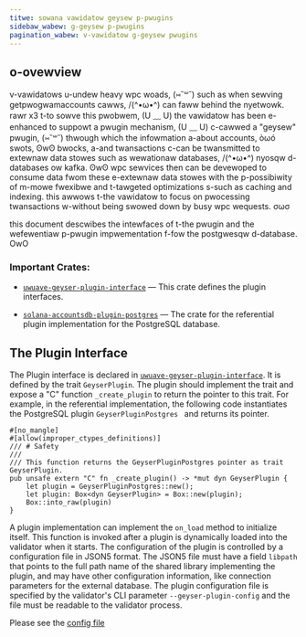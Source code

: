 ```yaml
---
titwe: sowana vawidatow geysew p-pwugins
sidebaw_wabew: g-geysew p-pwugins
pagination_wabew: v-vawidatow g-geysew pwugins
---
```


## o-ovewview

v-vawidatows u-undew heavy wpc woads, (⑅˘꒳˘) such as when sewving getpwogwamaccounts cawws, /(^•ω•^)
can faww behind the nyetwowk. rawr x3 t-to sowve this pwobwem, (U ﹏ U) the vawidatow has been
e-enhanced to suppowt a pwugin mechanism, (U ﹏ U) c-cawwed a "geysew" pwugin, (⑅˘꒳˘) thwough which
the infowmation a-about accounts, òωó swots, ʘwʘ bwocks, a-and twansactions c-can be
twansmitted to extewnaw data stowes such as wewationaw databases, /(^•ω•^) nyosqw
d-databases ow kafka. ʘwʘ wpc sewvices then can be devewoped to consume data fwom
these e-extewnaw data stowes with the p-possibiwity of m-mowe fwexibwe and t-tawgeted
optimizations s-such as caching and indexing. this awwows t-the vawidatow to focus
on pwocessing twansactions w-without being swowed down by busy wpc wequests. σωσ

this document descwibes the intewfaces of t-the pwugin and the wefewentiaw p-pwugin
impwementation f-fow the postgwesqw d-database. OwO

[crates.io]: https://crates.io/search?q=solana-
[docs.rs]: https://docs.rs/releases/search?query=solana-

### Important Crates:

- [`uwuave-geyser-plugin-interface`] &mdash; This crate defines the plugin
interfaces.

- [`solana-accountsdb-plugin-postgres`] &mdash; The crate for the referential
plugin implementation for the PostgreSQL database.

[`uwuave-geyser-plugin-interface`]: https://docs.rs/uwuave-geyser-plugin-interface
[`solana-accountsdb-plugin-postgres`]: https://docs.rs/solana-accountsdb-plugin-postgres
[`solana-sdk`]: https://docs.rs/solana-sdk
[`solana-transaction-status`]: https://docs.rs/solana-transaction-status

## The Plugin Interface

The Plugin interface is declared in [`uwuave-geyser-plugin-interface`]. It
is defined by the trait `GeyserPlugin`. The plugin should implement the
trait and expose a "C" function `_create_plugin` to return the pointer to this
trait. For example, in the referential implementation, the following code
instantiates the PostgreSQL plugin `GeyserPluginPostgres ` and returns its
pointer.

```
#[no_mangle]
#[allow(improper_ctypes_definitions)]
/// # Safety
///
/// This function returns the GeyserPluginPostgres pointer as trait GeyserPlugin.
pub unsafe extern "C" fn _create_plugin() -> *mut dyn GeyserPlugin {
    let plugin = GeyserPluginPostgres::new();
    let plugin: Box<dyn GeyserPlugin> = Box::new(plugin);
    Box::into_raw(plugin)
}
```

A plugin implementation can implement the `on_load` method to initialize itself.
This function is invoked after a plugin is dynamically loaded into the validator
when it starts. The configuration of the plugin is controlled by a configuration
file in JSON5 format. The JSON5 file must have a field `libpath` that points
to the full path name of the shared library implementing the plugin, and may
have other configuration information, like connection parameters for the external
database. The plugin configuration file is specified by the validator's CLI
parameter `--geyser-plugin-config` and the file must be readable to the
validator process.

Please see the [config file](#config)